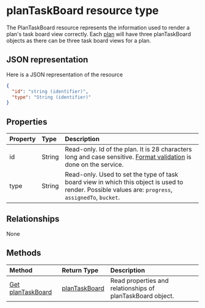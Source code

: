 # planTaskBoard resource type

The PlanTaskBoard resource represents the information used to render a plan's task board view correctly. Each [plan](plan.md) will have three planTaskBoard objects as there can be three task board views for a plan.

## JSON representation

Here is a JSON representation of the resource

<!-- {
  "blockType": "resource",
  "optionalProperties": [

  ],
  "@odata.type": "microsoft.graph.plantaskboard"
}-->

```json
{
  "id": "string (identifier)",
  "type": "String (identifier)"
}

```
## Properties
| Property	   | Type	|Description|
|:---------------|:--------|:----------|
|id|String| Read-only. Id of the plan. It is 28 characters long and case sensitive. [Format validation](tasks_identifiers_disclaimer.md) is done on the service. |
|type|String| Read-only. Used to set the type of task board view in which this object is used to render. Possible values are: `progress`, `assignedTo`, `bucket`.|

## Relationships
None


## Methods

| Method		   | Return Type	|Description|
|:---------------|:--------|:----------|
|[Get planTaskBoard](../api/plantaskboard_get.md) | [planTaskBoard](plantaskboard.md) |Read properties and relationships of planTaskBoard object.|

<!-- uuid: 8fcb5dbc-d5aa-4681-8e31-b001d5168d79
2015-10-25 14:57:30 UTC -->
<!-- {
  "type": "#page.annotation",
  "description": "planTaskBoard resource",
  "keywords": "",
  "section": "documentation",
  "tocPath": ""
}-->